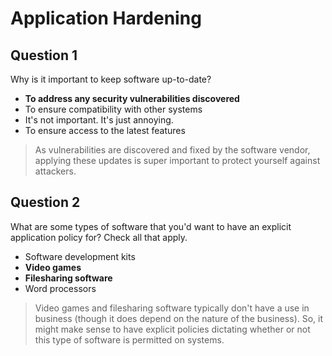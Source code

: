 # Application Hardening

## Question 1

Why is it important to keep software up-to-date?

* **To address any security vulnerabilities discovered**
* To ensure compatibility with other systems
* It's not important. It's just annoying.
* To ensure access to the latest features

> As vulnerabilities are discovered and fixed by the software vendor, applying these updates is super important to protect yourself against attackers.

## Question 2

What are some types of software that you'd want to have an explicit application policy for? Check all that apply.

* Software development kits
* **Video games**
* **Filesharing software**
* Word processors

> Video games and filesharing software typically don't have a use in business (though it does depend on the nature of the business). So, it might make sense to have explicit policies dictating whether or not this type of software is permitted on systems.